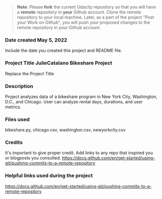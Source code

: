 >**Note**: Please **fork** the current Udacity repository so that you will have a **remote** repository in **your** Github account. Clone the remote repository to your local machine. Later, as a part of the project "Post your Work on Github", you will push your proposed changes to the remote repository in your Github account.

### Date created May 5, 2022
Include the date you created this project and README file.

### Project Title JulieCatalano Bikeshare Project
Replace the Project Title


### Description
Project analyzes data of a bikeshare program in New York City, Washington, D.C., and Chicago. User can analyze rental days, durations, and user metrics.

### Files used
bikeshare.py, chicago.csv, washington.csv, newyorkcity.csv

### Credits
It's important to give proper credit. Add links to any repo that inspired you or blogposts you consulted.
https://docs.github.com/en/get-started/using-git/pushing-commits-to-a-remote-repository

### Helpful links used during the project
https://docs.github.com/en/get-started/using-git/pushing-commits-to-a-remote-repository

